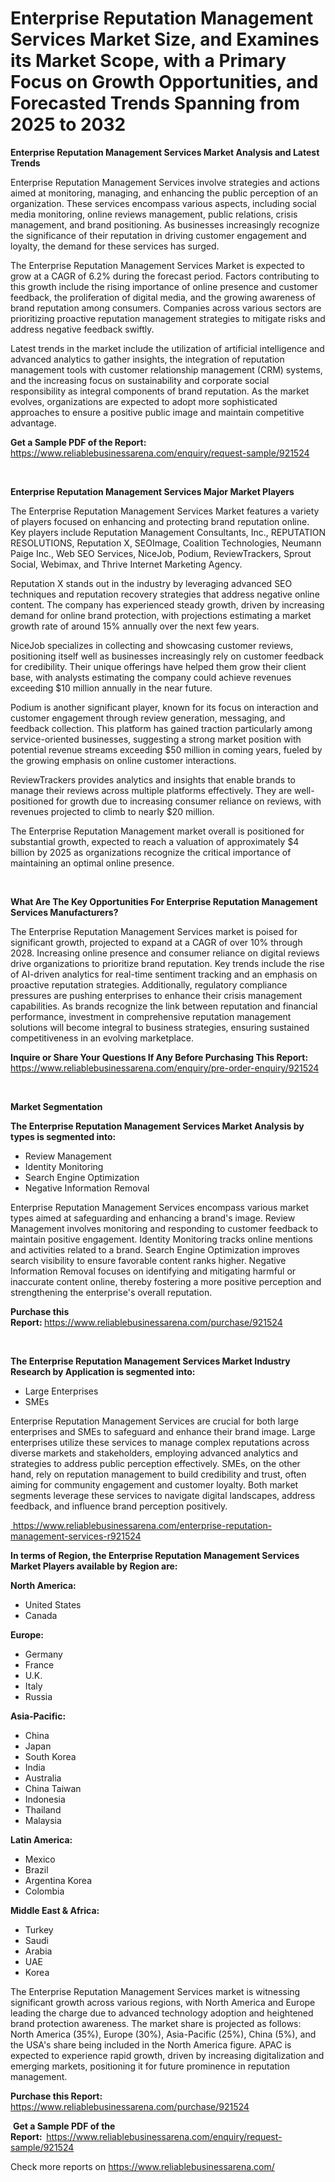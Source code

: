 <p><h1>Enterprise Reputation Management Services Market Size, and Examines its Market Scope, with a Primary Focus on Growth Opportunities, and Forecasted Trends Spanning from 2025 to 2032</h1></p><p><strong>Enterprise Reputation Management Services Market Analysis and Latest Trends</strong></p>
<p><p>Enterprise Reputation Management Services involve strategies and actions aimed at monitoring, managing, and enhancing the public perception of an organization. These services encompass various aspects, including social media monitoring, online reviews management, public relations, crisis management, and brand positioning. As businesses increasingly recognize the significance of their reputation in driving customer engagement and loyalty, the demand for these services has surged.</p><p>The Enterprise Reputation Management Services Market is expected to grow at a CAGR of 6.2% during the forecast period. Factors contributing to this growth include the rising importance of online presence and customer feedback, the proliferation of digital media, and the growing awareness of brand reputation among consumers. Companies across various sectors are prioritizing proactive reputation management strategies to mitigate risks and address negative feedback swiftly.</p><p>Latest trends in the market include the utilization of artificial intelligence and advanced analytics to gather insights, the integration of reputation management tools with customer relationship management (CRM) systems, and the increasing focus on sustainability and corporate social responsibility as integral components of brand reputation. As the market evolves, organizations are expected to adopt more sophisticated approaches to ensure a positive public image and maintain competitive advantage.</p></p>
<p><strong>Get a Sample PDF of the Report:&nbsp;</strong> <a href="https://www.reliablebusinessarena.com/enquiry/request-sample/921524?utm_campaign=3163&utm_medium=2&utm_source=Github&utm_content=ia&utm_term=07032025&utm_id=enterprise-reputation-management-services">https://www.reliablebusinessarena.com/enquiry/request-sample/921524</a></p>
<p>&nbsp;</p>
<p><strong>Enterprise Reputation Management Services Major Market Players</strong></p>
<p><p>The Enterprise Reputation Management Services Market features a variety of players focused on enhancing and protecting brand reputation online. Key players include Reputation Management Consultants, Inc., REPUTATION RESOLUTIONS, Reputation X, SEOImage, Coalition Technologies, Neumann Paige Inc., Web SEO Services, NiceJob, Podium, ReviewTrackers, Sprout Social, Webimax, and Thrive Internet Marketing Agency.</p><p>Reputation X stands out in the industry by leveraging advanced SEO techniques and reputation recovery strategies that address negative online content. The company has experienced steady growth, driven by increasing demand for online brand protection, with projections estimating a market growth rate of around 15% annually over the next few years.</p><p>NiceJob specializes in collecting and showcasing customer reviews, positioning itself well as businesses increasingly rely on customer feedback for credibility. Their unique offerings have helped them grow their client base, with analysts estimating the company could achieve revenues exceeding $10 million annually in the near future.</p><p>Podium is another significant player, known for its focus on interaction and customer engagement through review generation, messaging, and feedback collection. This platform has gained traction particularly among service-oriented businesses, suggesting a strong market position with potential revenue streams exceeding $50 million in coming years, fueled by the growing emphasis on online customer interactions.</p><p>ReviewTrackers provides analytics and insights that enable brands to manage their reviews across multiple platforms effectively. They are well-positioned for growth due to increasing consumer reliance on reviews, with revenues projected to climb to nearly $20 million.</p><p>The Enterprise Reputation Management market overall is positioned for substantial growth, expected to reach a valuation of approximately $4 billion by 2025 as organizations recognize the critical importance of maintaining an optimal online presence.</p></p>
<p>&nbsp;</p>
<p><strong>What Are The Key Opportunities For Enterprise Reputation Management Services Manufacturers?</strong></p>
<p><p>The Enterprise Reputation Management Services market is poised for significant growth, projected to expand at a CAGR of over 10% through 2028. Increasing online presence and consumer reliance on digital reviews drive organizations to prioritize brand reputation. Key trends include the rise of AI-driven analytics for real-time sentiment tracking and an emphasis on proactive reputation strategies. Additionally, regulatory compliance pressures are pushing enterprises to enhance their crisis management capabilities. As brands recognize the link between reputation and financial performance, investment in comprehensive reputation management solutions will become integral to business strategies, ensuring sustained competitiveness in an evolving marketplace.</p></p>
<p><strong>Inquire or Share Your Questions If Any Before Purchasing This Report:</strong> <a href="https://www.reliablebusinessarena.com/enquiry/pre-order-enquiry/921524?utm_campaign=3163&utm_medium=2&utm_source=Github&utm_content=ia&utm_term=07032025&utm_id=enterprise-reputation-management-services">https://www.reliablebusinessarena.com/enquiry/pre-order-enquiry/921524</a></p>
<p>&nbsp;</p>
<p><strong>Market Segmentation</strong></p>
<p><strong>The Enterprise Reputation Management Services Market Analysis by types is segmented into:</strong></p>
<p><ul><li>Review Management</li><li>Identity Monitoring</li><li>Search Engine Optimization</li><li>Negative Information Removal</li></ul></p>
<p><p>Enterprise Reputation Management Services encompass various market types aimed at safeguarding and enhancing a brand's image. Review Management involves monitoring and responding to customer feedback to maintain positive engagement. Identity Monitoring tracks online mentions and activities related to a brand. Search Engine Optimization improves search visibility to ensure favorable content ranks higher. Negative Information Removal focuses on identifying and mitigating harmful or inaccurate content online, thereby fostering a more positive perception and strengthening the enterprise's overall reputation.</p></p>
<p><strong>Purchase this Report:&nbsp;</strong><a href="https://www.reliablebusinessarena.com/purchase/921524?utm_campaign=3163&utm_medium=2&utm_source=Github&utm_content=ia&utm_term=07032025&utm_id=enterprise-reputation-management-services">https://www.reliablebusinessarena.com/purchase/921524</a></p>
<p>&nbsp;</p>
<p><strong>The Enterprise Reputation Management Services Market Industry Research by Application is segmented into:</strong></p>
<p><ul><li>Large Enterprises</li><li>SMEs</li></ul></p>
<p><p>Enterprise Reputation Management Services are crucial for both large enterprises and SMEs to safeguard and enhance their brand image. Large enterprises utilize these services to manage complex reputations across diverse markets and stakeholders, employing advanced analytics and strategies to address public perception effectively. SMEs, on the other hand, rely on reputation management to build credibility and trust, often aiming for community engagement and customer loyalty. Both market segments leverage these services to navigate digital landscapes, address feedback, and influence brand perception positively.</p></p>
<p><a href="https://www.reliablebusinessarena.com/enterprise-reputation-management-services-r921524?utm_campaign=3163&utm_medium=2&utm_source=Github&utm_content=ia&utm_term=07032025&utm_id=enterprise-reputation-management-services">&nbsp;https://www.reliablebusinessarena.com/enterprise-reputation-management-services-r921524</a></p>
<p><strong>In terms of Region, the Enterprise Reputation Management Services Market Players available by Region are:</strong></p>
<p>
    <p> <strong> North America: </strong>
        <ul>
            <li>United States</li>
            <li>Canada</li>
        </ul>
        </p> 
    <p> <strong> Europe: </strong>
        <ul>
            <li>Germany</li>
            <li>France</li>
            <li>U.K.</li>
            <li>Italy</li>
            <li>Russia</li>
        </ul>
        </p> 
    <p> <strong> Asia-Pacific: </strong>
        <ul>
            <li>China</li>
            <li>Japan</li>
            <li>South Korea</li>
            <li>India</li>
            <li>Australia</li>
            <li>China Taiwan</li>
            <li>Indonesia</li>
            <li>Thailand</li>
            <li>Malaysia</li>
        </ul>
        </p> 
    <p> <strong> Latin America: </strong>
        <ul>
            <li>Mexico</li>
            <li>Brazil</li>
            <li>Argentina Korea</li>
            <li>Colombia</li>
        </ul>
        </p> 
    <p> <strong> Middle East & Africa: </strong>
        <ul>
            <li>Turkey</li>
            <li>Saudi</li>
            <li>Arabia</li>
            <li>UAE</li>
            <li>Korea</li>
        </ul>
    </p>
    </p>
<p><p>The Enterprise Reputation Management Services market is witnessing significant growth across various regions, with North America and Europe leading the charge due to advanced technology adoption and heightened brand protection awareness. The market share is projected as follows: North America (35%), Europe (30%), Asia-Pacific (25%), China (5%), and the USA's share being included in the North America figure. APAC is expected to experience rapid growth, driven by increasing digitalization and emerging markets, positioning it for future prominence in reputation management.</p></p>
<p><strong>Purchase this Report: </strong><a href="https://www.reliablebusinessarena.com/purchase/921524?utm_campaign=3163&utm_medium=2&utm_source=Github&utm_content=ia&utm_term=07032025&utm_id=enterprise-reputation-management-services">https://www.reliablebusinessarena.com/purchase/921524</a></p>
<p>&nbsp;<strong>Get a Sample PDF of the Report:&nbsp;&nbsp;</strong><a href="https://www.reliablebusinessarena.com/enquiry/request-sample/921524?utm_campaign=3163&utm_medium=2&utm_source=Github&utm_content=ia&utm_term=07032025&utm_id=enterprise-reputation-management-services">https://www.reliablebusinessarena.com/enquiry/request-sample/921524</a></p>
<p><strong></strong></p>
<p>Check more reports on <a href="https://www.reliablebusinessarena.com/?utm_campaign=3163&utm_medium=2&utm_source=Github&utm_content=ia&utm_term=07032025&utm_id=enterprise-reputation-management-services">https://www.reliablebusinessarena.com/</a></p>